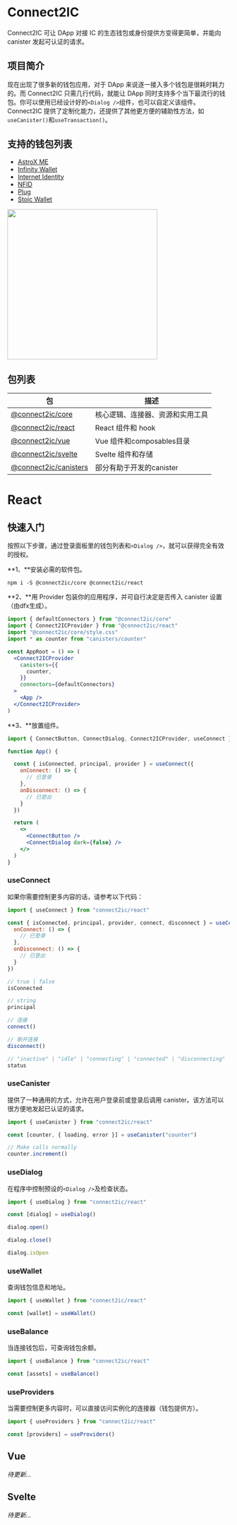 # Connect2IC

Connect2IC 可让 DApp 对接 IC 的生态钱包或身份提供方变得更简单，并能向 canister 发起可认证的请求。



## 项目简介

现在出现了很多新的钱包应用，对于 DApp 来说逐一接入多个钱包是很耗时耗力的。而 Connect2IC 只需几行代码，就能让 DApp 同时支持多个当下最流行的钱包。你可以使用已经设计好的`<Dialog />`组件，也可以自定义该组件。Connect2IC 提供了定制化能力，还提供了其他更方便的辅助性方法，如`useCanister()`和`useTransaction()`。



## 支持的钱包列表

- [AstroX ME](https://astrox.me)
- [Infinity Wallet](https://chrome.google.com/webstore/detail/infinity-wallet/jnldfbidonfeldmalbflbmlebbipcnle)
- [Internet Identity](https://identity.ic0.app/)
- [NFID](https://nfid.one)
- [Plug](https://plugwallet.ooo/)
- [Stoic Wallet](https://plugwallet.ooo/)

<img height=340 src="https://i.imgur.com/aGREctC.png" />



## 包列表

| 包                        | 描述                             |
| ------------------------- | -------------------------------- |
| [@connect2ic/core]()      | 核心逻辑、连接器、资源和实用工具 |
| [@connect2ic/react]()     | React 组件和 hook                |
| [@connect2ic/vue]()       | Vue 组件和composables目录        |
| [@connect2ic/svelte]()    | Svelte 组件和存储                |
| [@connect2ic/canisters]() | 部分有助于开发的canister         |

# React

## 快速入门

按照以下步骤，通过登录面板里的钱包列表和`<Dialog />`，就可以获得完全有效的授权。

**1、**安装必需的软件包。

```
npm i -S @connect2ic/core @connect2ic/react
```

**2、**用 Provider 包装你的应用程序，并可自行决定是否传入 canister 设置（由dfx生成）。

```jsx
import { defaultConnectors } from "@connect2ic/core"
import { Connect2ICProvider } from "@connect2ic/react"
import "@connect2ic/core/style.css"
import * as counter from "canisters/counter"

const AppRoot = () => (
  <Connect2ICProvider
    canisters={{
      counter,
    }}
    connectors={defaultConnectors}
  >
    <App />
  </Connect2ICProvider>
)


```

**3、**放置组件。

```jsx
import { ConnectButton, ConnectDialog, Connect2ICProvider, useConnect } from "@connect2ic/react"

function App() {

  const { isConnected, principal, provider } = useConnect({
    onConnect: () => {
      // 已登录
    },
    onDisconnect: () => {
      // 已登出
    }
  })

  return (
    <>
      <ConnectButton />
      <ConnectDialog dark={false} />
    </>
  )
}

```

### useConnect

如果你需要控制更多内容的话，请参考以下代码：

```jsx
import { useConnect } from "connect2ic/react"

const { isConnected, principal, provider, connect, disconnect } = useConnect({
  onConnect: () => {
    // 已登录
  },
  onDisconnect: () => {
    // 已登出
  }
})

// true | false
isConnected

// string
principal

// 连接
connect()

// 断开连接
disconnect()

// "inactive" | "idle" | "connecting" | "connected" | "disconnecting"
status
```

### useCanister

提供了一种通用的方式，允许在用户登录前或登录后调用 canister。该方法可以很方便地发起已认证的请求。

```jsx
import { useCanister } from "connect2ic/react"

const [counter, { loading, error }] = useCanister("counter")

// Make calls normally
counter.increment()
```

### useDialog

在程序中控制预设的`<Dialog />`及检查状态。

```jsx
import { useDialog } from "connect2ic/react"

const [dialog] = useDialog()

dialog.open()

dialog.close()

dialog.isOpen
```

### useWallet

查询钱包信息和地址。

```jsx
import { useWallet } from "connect2ic/react"

const [wallet] = useWallet()
```

### useBalance

当连接钱包后，可查询钱包余额。

```jsx
import { useBalance } from "connect2ic/react"

const [assets] = useBalance()
```

### useProviders

当需要控制更多内容时，可以直接访问实例化的连接器（钱包提供方）。

```jsx
import { useProviders } from "connect2ic/react"

const [providers] = useProviders()
```

## Vue

*待更新...*

## Svelte

*待更新...*